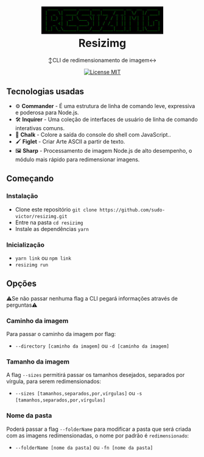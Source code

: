 <h1 align="center">
<img src="./src/assets/logo.jpg" width="320"/>
<br/>
Resizimg
</h1>

<p align="center">
↕CLI de redimensionamento de imagem↔
</p>
<p align="center">
  <a href="https://opensource.org/licenses/MIT">
    <img src="https://img.shields.io/badge/License-MIT-blue.svg" alt="License MIT">
  </a>
</p>

## Tecnologias usadas

-   ⚙ **Commander** - É uma estrutura de linha de comando leve, expressiva e poderosa para Node.js.
-   🛠 **Inquirer** - Uma coleção de interfaces de usuário de linha de comando interativas comuns.
-   💅 **Chalk** - Colore a saída do console do shell com JavaScript..
-  🖌 **Figlet** - Criar Arte ASCII a partir de texto.
-  🖼 **Sharp** - Processamento de imagem Node.js de alto desempenho, o módulo mais rápido para redimensionar imagens.

## Começando

### Instalação

-   Clone este repositório `git clone https://github.com/sudo-victor/resizimg.git`
-   Entre na pasta `cd resizimg`
-   Instale as dependências `yarn`

### Inicialização

- `yarn link` ou `npm link`
- `resizimg run`

## Opções

⚠Se não passar nenhuma flag a CLI pegará informações através de perguntas⚠

### Caminho da imagem
Para passar o caminho da imagem por flag:
- `--directory [caminho da imagem]` ou `-d [caminho da imagem]`

### Tamanho da imagem
A flag `--sizes` permitirá passar os tamanhos desejados, separados por vírgula, para serem redimensionados:
- `--sizes [tamanhos,separados,por,vírgulas]` ou `-s [tamanhos,separados,por,vírgulas]`

### Nome da pasta
Poderá passar a flag `--folderName` para modificar a pasta que será criada com as imagens redimensionadas, o nome por padrão é `redimensionado`:
- `--folderName [nome da pasta]` ou `-fn [nome da pasta]`

